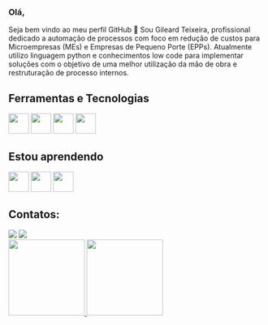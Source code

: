 ### Olá,
Seja bem vindo ao meu perfil GitHub 👋 
Sou Gileard Teixeira, profissional dedicado a automação de processos com foco em redução de custos para Microempresas (MEs) e Empresas de Pequeno Porte (EPPs). Atualmente utilizo linguagem python e conhecimentos low code para implementar soluções com o objetivo de uma melhor utilização da mão de obra e restruturação de processo internos.

<!--
**Gil-Ti/Gil-Ti** is a ✨ _special_ ✨ repository because its `README.md` (this file) appears on your GitHub profile.

- 🔭 Atualmente estou trabalhando na https://openconsultoriatributaria.com.br/
- 👯 Estou procurando colaborar em projetos relacionados a automação de processos.
- 📫 Como entrar em contato comigo: linkedin.com/in/gileard-teixeira

-->

## Ferramentas e Tecnologias


<img src="https://cdn.jsdelivr.net/gh/devicons/devicon/icons/python/python-original.svg"  width="40" height="40"/>  <img src="https://cdn.jsdelivr.net/gh/devicons/devicon/icons/php/php-original.svg" width="40" height="40"/>  <img src="https://cdn.jsdelivr.net/gh/devicons/devicon/icons/html5/html5-original.svg" width="40" height="40"/> <img src="https://cdn.jsdelivr.net/gh/devicons/devicon/icons/css3/css3-original.svg" width="40" height="40"/>
          
## Estou aprendendo

<img src="https://cdn.jsdelivr.net/gh/devicons/devicon/icons/javascript/javascript-original.svg" width="40" height="40"/> <img src="https://cdn.jsdelivr.net/gh/devicons/devicon/icons/bootstrap/bootstrap-original.svg" width="40" height="40"/>  <img src="https://cdn.jsdelivr.net/gh/devicons/devicon/icons/mysql/mysql-original.svg" width="40" height="40"/>

## Contatos:

<div>
<a href = "mailto:gileardti@gmail.com"><img src="https://img.shields.io/badge/Gmail-D14836?style=for-the-badge&logo=gmail&logoColor=white" target="_blank"></a>
<a href="https://www.linkedin.com/in/gileard-teixeira" target="_blank"><img src="https://img.shields.io/badge/-LinkedIn-%230077B5?style=for-the-badge&logo=linkedin&logoColor=white" target="_blank"></a>   
</div>
     
<div>
<a href="https://github.com/Gil-Ti">
<img height="150em" src="https://github-readme-stats.vercel.app/api/top-langs/?username=Gil-Ti&layout=compact&langs_count=7&theme=dracula"/>
<img height="150em" src="https://github-readme-stats.vercel.app/api?username=Gil-Ti&show_icons=true&theme=dracula&include_all_commits=true&count_private=true"/>
</div>
         
